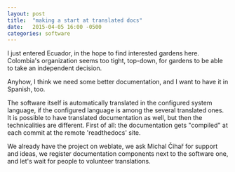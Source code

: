 ```yaml
---
layout: post
title:  "making a start at translated docs"
date:   2015-04-05 16:00 -0500
categories: software
---
```


I just entered Ecuador, in the hope to find interested gardens here.
Colombia's organization seems too tight, top-down, for gardens to be able to
take an independent decision.

Anyhow, I think we need some better documentation, and I want to have it in
Spanish, too.

The software itself is automatically translated in the configured system
language, if the configured language is among the several translated ones.
It is possible to have translated documentation as well, but then the
technicalities are different.  First of all: the documentation gets
"compiled" at each commit at the remote 'readthedocs' site.

We already have the project on weblate, we ask Michal Čihař for support and
ideas, we register documentation components next to the software one, and
let's wait for people to volunteer translations.

